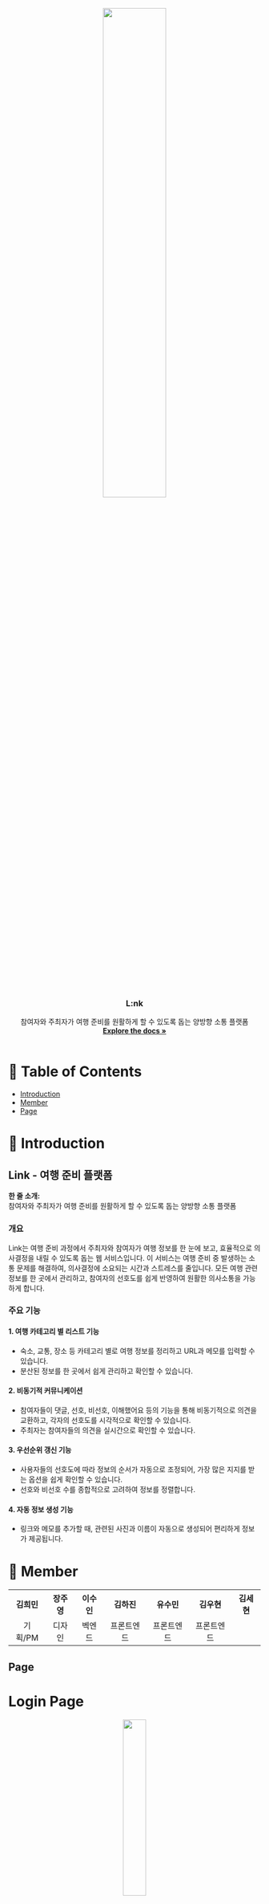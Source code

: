 <div align="center">

<a id="readme-top"></a>
</div>
<div>


<p align="center">
  <img src="https://github.com/user-attachments/assets/82149023-5b3e-4179-b714-1a63e9a61777" width="50%" />
</p>


<h3 align="center">L:nk</h3>

  <p align="center">
    참여자와 주최자가 여행 준비를 원활하게 할 수 있도록 돕는 양방향 소통 플랫폼
        <br />
            <a href="https://github.com/4th-PARD-WEB-PART/shortkathon?tab=readme-ov-file"><strong>Explore the docs »</strong></a>
        <br />
    <br />
  </p>
</div>



# 📗 Table of Contents

- [Introduction](#-Introduction)
- [Member](#Member)
- [Page](#Page)

# 📖 Introduction 

## Link - 여행 준비 플랫폼

**한 줄 소개:**  
참여자와 주최자가 여행 준비를 원활하게 할 수 있도록 돕는 양방향 소통 플랫폼

### 개요

Link는 여행 준비 과정에서 주최자와 참여자가 여행 정보를 한 눈에 보고, 효율적으로 의사결정을 내릴 수 있도록 돕는 웹 서비스입니다. 이 서비스는 여행 준비 중 발생하는 소통 문제를 해결하여, 의사결정에 소요되는 시간과 스트레스를 줄입니다. 모든 여행 관련 정보를 한 곳에서 관리하고, 참여자의 선호도를 쉽게 반영하여 원활한 의사소통을 가능하게 합니다.

### 주요 기능

#### 1. 여행 카테고리 별 리스트 기능
- 숙소, 교통, 장소 등 카테고리 별로 여행 정보를 정리하고 URL과 메모를 입력할 수 있습니다.
- 분산된 정보를 한 곳에서 쉽게 관리하고 확인할 수 있습니다.

#### 2. 비동기적 커뮤니케이션
- 참여자들이 댓글, 선호, 비선호, 이해했어요 등의 기능을 통해 비동기적으로 의견을 교환하고, 각자의 선호도를 시각적으로 확인할 수 있습니다.
- 주최자는 참여자들의 의견을 실시간으로 확인할 수 있습니다.

#### 3. 우선순위 갱신 기능
- 사용자들의 선호도에 따라 정보의 순서가 자동으로 조정되어, 가장 많은 지지를 받는 옵션을 쉽게 확인할 수 있습니다.
- 선호와 비선호 수를 종합적으로 고려하여 정보를 정렬합니다.

#### 4. 자동 정보 생성 기능
- 링크와 메모를 추가할 때, 관련된 사진과 이름이 자동으로 생성되어 편리하게 정보가 제공됩니다.

# 🤠 Member
<p align="center">
<table style = "text-align : center; width:100%;">
<tr>
   <th>김희민</th>
   <th>장주영</th>
   <th>이수인</th>
   <th> 김하진 </th>
      <th>유수민</th>
   <th>김우현</th>
   <th>김세현</th>
</tr>
<tr>
   <td>기획/PM</td>
   <td>디자인</td>
   <td>벡엔드</td>
      <td>프론트엔드</td>
   <td>프론트엔드</td>
   <td>프론트엔드</td>
</tr>
</table>

## Page

# Login Page
  <p align="center"><img src="https://github.com/user-attachments/assets/de481da7-8f12-4559-a123-1523137f5252" width="30%" />

  - 기능: 로그인 페이지 
  - 주요 기술: 

# History Page
  <p align="center"><img src="https://github.com/user-attachments/assets/0e27527e-7cd5-4653-b1d0-1e0131c97f1b" width="30%" />

  - 기능: 지난 약속들 모아보는 페이지
  - 주요 기술: 

# Main Page - piece
  <p align="center"><img src="https://github.com/user-attachments/assets/f1b41108-2028-48c3-8f36-cd455ad1c699" width="30%" />

  - 기능: 약속을 생성하고 삭제하는 약속 페이지
  - 주요 기술: 

# Main Page - category
  <p align="center"><img src="https://github.com/user-attachments/assets/7796a3e1-a799-4cfc-9944-0aeb758f95ce" width="30%" />

  - 기능: 약속의 카테고리를 모아보는 종합 페이지 
  - 주요 기술: 
  
# Add Page
  <p align="center"><img src="https://github.com/user-attachments/assets/d793e8af-0276-4ddd-9836-5c4743e54a1a" width="30%" />

  - 기능: 약속 및 카테고리를 생성 수정 삭제하는 모달 페이지  
  - 주요 기술: 

# MyInfo Page
  <p align="center"><img src="./src/Image/ReadMe/MyPage.png" width="70%" />

  - 기능: 마이페이지 
  - 주요 기술: 

# Land Page
  <p align="center"><img src="https://github.com/user-attachments/assets/e4b8e66d-472f-44f1-bc77-b299c82c7fb5" width="30%" />

  - 기능: 웹 사이트를 방문할 때 보게 되는 페이지

# Comment Page
  <p align="center"><img src="https://github.com/user-attachments/assets/8aeb88df-a209-4178-b060-b3305ed72870" width="30%" />

  - 기능: 카테고리별 비동기 커뮤니케이션 페이지
  - 주요 기술: 

<p align="right">(<a href="#readme-top">back to top</a>)</p>

<br>
